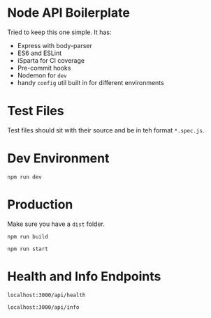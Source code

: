 # Node API Boilerplate

Tried to keep this one simple. It has:

- Express with body-parser
- ES6 and ESLint
- iSparta for CI coverage
- Pre-commit hooks
- Nodemon for `dev`
- handy `config` util built in for different environments

# Test Files

Test files should sit with their source and be in teh format `*.spec.js`.

# Dev Environment

`npm run dev`

# Production

Make sure you have a `dist` folder.

`npm run build`

`npm run start`

# Health and Info Endpoints

`localhost:3000/api/health`

`localhost:3000/api/info`